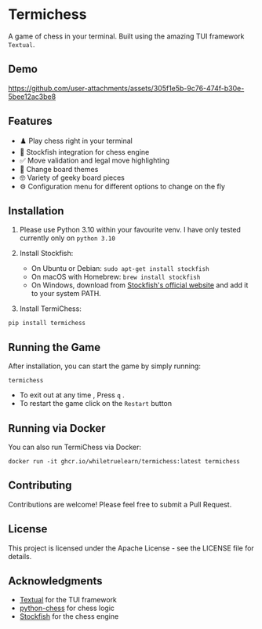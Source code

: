 # Termichess

A game of chess in your terminal. Built using the amazing TUI framework `Textual`.

## Demo

https://github.com/user-attachments/assets/305f1e5b-9c76-474f-b30e-5bee12ac3be8

## Features

- ♟️ Play chess right in your terminal
- 🧠 Stockfish integration for chess engine
- ✅ Move validation and legal move highlighting
- 🎨 Change board themes
- 🤓 Variety of geeky board pieces
- ⚙️ Configuration menu for different options to change on the fly

## Installation

1. Please use Python 3.10 within your favourite venv. I have only tested currently only on `python 3.10`

2. Install Stockfish:

   - On Ubuntu or Debian: `sudo apt-get install stockfish`
   - On macOS with Homebrew: `brew install stockfish`
   - On Windows, download from [Stockfish's official website](https://stockfishchess.org/download/) and add it to your system PATH.

3. Install TermiChess:

`pip install termichess`

## Running the Game

After installation, you can start the game by simply running:

`termichess`

- To exit out at any time , Press `q` .
- To restart the game click on the `Restart` button

## Running via Docker

You can also run TermiChess via Docker:

`docker run -it ghcr.io/whiletruelearn/termichess:latest termichess`

## Contributing

Contributions are welcome! Please feel free to submit a Pull Request.

## License

This project is licensed under the Apache License - see the LICENSE file for details.

## Acknowledgments

- [Textual](https://github.com/Textualize/textual) for the TUI framework
- [python-chess](https://github.com/niklasf/python-chess) for chess logic
- [Stockfish](https://stockfishchess.org/) for the chess engine
